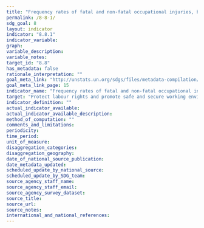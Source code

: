 ```yaml
---
title: "Frequency rates of fatal and non-fatal occupational injuries, by sex and migrant status"
permalink: /8-8-1/
sdg_goal: 8
layout: indicator
indicator: "8.8.1"
indicator_variable: 
graph: 
variable_description: 
variable_notes: 
target_id: "8.8"
has_metadata: false
rationale_interpretation: ""
goal_meta_link: "http://unstats.un.org/sdgs/files/metadata-compilation/Metadata-Goal-8.pdf"
goal_meta_link_page: 15
indicator_name: "Frequency rates of fatal and non-fatal occupational injuries, by sex and migrant status"
target: "Protect labour rights and promote safe and secure working environments for all workers, including migrant workers, in particular women migrants, and those in precarious employment."
indicator_definition: ""
actual_indicator_available: 
actual_indicator_available_description: 
method_of_computation: ""
comments_and_limitations: 
periodicity: 
time_period: 
unit_of_measure: 
disaggregation_categories: 
disaggregation_geography: 
date_of_national_source_publication: 
date_metadata_updated: 
scheduled_update_by_national_source: 
scheduled_update_by_SDG_team: 
source_agency_staff_name: 
source_agency_staff_email: 
source_agency_survey_dataset: 
source_title: 
source_url: 
source_notes: 
international_and_national_references: 
---
```


